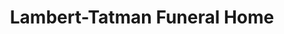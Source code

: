 ---
title: "Lambert-Tatman Funeral Home"
url: /parkersburg/lambert-tatman-funeral-home/
shop: Bestattungen
---